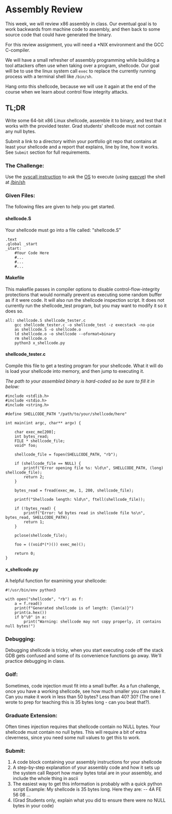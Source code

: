 # Assembly Review

This week, we will review x86 assembly in class. Our eventual goal is to work backwards from machine code to assembly, and then back to some source code that could have generated the binary.

For this review assignment, you will need a *NIX environment and the GCC C-compiler.

We will have a small refresher of assembly programming while building a tool attackers often use when taking over a program, shellcode. Our goal will be to use the linux system call `exec` to replace the currently running process with a terminal shell like `/bin/sh`.

Hang onto this shellcode, because we will use it again at the end of the course when we learn about control flow integrity attacks.

## TL;DR

Write some 64-bit x86 Linux shellcode, assemble it to binary, and test that it works with the provided tester. Grad students' shellcode must not contain any null bytes.

Submit a link to a directory within your portfolio git repo that contains at least your shellcode and a report that explains, line by line, how it works. See `Submit` section for full requirements.

### The Challenge:

Use the [syscall instruction](https://stackoverflow.com/questions/2535989/what-are-the-calling-conventions-for-unix-linux-system-calls-and-user-space-f) to ask the [OS](https://chromium.googlesource.com/chromiumos/docs/+/master/constants/syscalls.md#x86_64-64_bit) to execute (using [execve](https://man7.org/linux/man-pages/man2/execve.2.html)) the shell at [/bin/sh](https://stackoverflow.com/questions/5725296/difference-between-sh-and-bash)


### Given Files:

The following files are given to help you get started.

#### shellcode.S
Your shellcode must go into a file called: "shellcode.S" 

```
.text
.global _start
_start:
    #Your Code Here
    #...
    #...
    #...
```

#### Makefile

This makefile passes in compiler options to disable control-flow-integrity protections that would normally prevent us executing some random buffer as if it were code. It will also run the shellcode inspection script. It does not currently run the shellcode_test program, but you may want to modify it so it does so.

```
all: shellcode.S shellcode_tester.c
	gcc shellcode_tester.c -o shellcode_test -z execstack -no-pie
	as shellcode.S -o shellcode.o
	ld shellcode.o -o shellcode --oformat=binary
	rm shellcode.o
	python3 x_shellcode.py
```

#### shellcode_tester.c

Compile this file to get a testing program for your shellcode. What it will do is load your shellcode into memory, and then jump to executing it. 

*The path to your assembled binary is hard-coded so be sure to fill it in below:*
```
#include <stdlib.h>
#include <stdio.h>
#include <string.h>

#define SHELLCODE_PATH "/path/to/your/shellcode/here"

int main(int argc, char** argv) {

    char exec_me[200];
    int bytes_read;
    FILE * shellcode_file;
    void* foo;

    shellcode_file = fopen(SHELLCODE_PATH, "rb");

    if (shellcode_file == NULL) {
        printf("Error opening file %s: %ld\n", SHELLCODE_PATH, (long) shellcode_file);
        return 2;
    }

    bytes_read = fread(exec_me, 1, 200, shellcode_file);

    printf("Shellcode length: %ld\n", ftell(shellcode_file));

    if (!bytes_read) {
        printf("Error: %d bytes read in shellcode file %s\n", bytes_read, SHELLCODE_PATH);
        return 1;
    }

    pclose(shellcode_file);

    foo = ((void*(*)()) exec_me)();

    return 0;
}
```

#### x_shellcode.py

A helpful function for examining your shellcode:

```
#!/usr/bin/env python3

with open("shellcode", "rb") as f:
    a = f.read()
    print(f"Generated shellcode is of length: {len(a)}")
    print(a.hex())
    if b"\0" in a:
        print("Warning: shellcode may not copy properly, it contains null bytes!")
```

### Debugging:

Debugging shellcode is tricky, when you start executing code off the stack GDB gets confused and some of its convenience functions go away. We'll practice debugging in class.

### Golf:

Sometimes, code injection must fit into a small buffer. As a fun challenge, once you have a working shellcode, see how much smaller you can make it. Can you make it work in less than 50 bytes? Less than 40? 30? (The one I wrote to prep for teaching this is 35 bytes long - can you beat that?).

### Graduate Extension:

Often times injection requires that shellcode contain no NULL bytes. Your shellcode must contain no null bytes. This will require a bit of extra cleverness, since you need some null values to get this to work.

### Submit:

1. A code block containing your assembly instructions for your shellcode
2. A step-by-step explanation of your assembly code and how it sets up the system call
Report how many bytes total are in your assembly, and include the whole thing in ascii
3. The easiest way to get this information is probably with a quick python script 
Example: My shellcode is 35 bytes long. Here they are: -- 4A FE 56 08 ...
4. (Grad Students only, explain what you did to ensure there were no NULL bytes in your code)